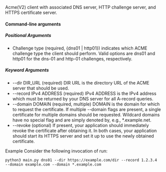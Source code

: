 Acme(V2) client with associated DNS server, HTTP challenge server, and HTTPS certificate server.                

#### Command-line arguments                                                                                                                                                                                                                   
##### Positional Arguments
- Challenge type (required, {dns01 | http01}) indicates which ACME challenge type the client should perform. Valid options are dns01 and http01 for the dns-01 and http-01 challenges, respectively.
##### Keyword Arguments
- --dir DIR_URL (required) DIR URL is the directory URL of the ACME server that should be used.
- --record IPv4 ADDRESS (required) IPv4 ADDRESS is the IPv4 address which must be returned by your DNS server for all A-record queries.
- --domain DOMAIN (required, multiple) DOMAIN is the domain for which to request the certificate. If multiple --domain flags are present, a single certificate for multiple domains should be requested. Wildcard domains have no special flag and are simply denoted by, e.g., *.example.net.
- --revoke (optional) If present, your application should immediately revoke the certificate after obtaining it. In both cases, your application should start its HTTPS server and set it up to use the newly obtained certificate.

Example Consider the following invocation of run: 

    python3 main.py dns01 --dir https://example.com/dir --record 1.2.3.4  --domain example.com --domain *.example.com
